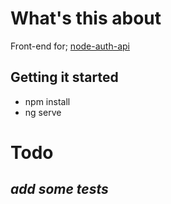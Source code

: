 # What's this about

Front-end for; [node-auth-api](https://github.com/Myolisi/node-auth-api)

## Getting it started

- npm install
- ng serve

# Todo

## _*add some tests*_

